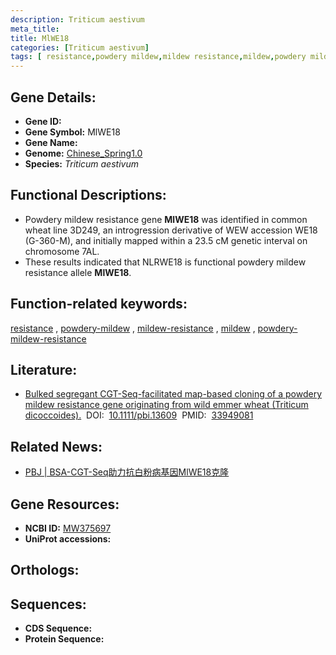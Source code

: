 ```yaml
---
description: Triticum aestivum
meta_title:
title: MlWE18
categories: [Triticum aestivum]
tags: [ resistance,powdery mildew,mildew resistance,mildew,powdery mildew resistance ]
---
```


## Gene Details:
- **Gene ID:**	[](https://ensembl.gramene.org/Triticum_aestivum/Gene/Summary?g=)
- **Gene Symbol:** MlWE18
- **Gene Name:** 
- **Genome:** [Chinese_Spring1.0](https://ensembl.gramene.org/Triticum_aestivum/Info/Index)
- **Species:** *Triticum aestivum*

## Functional Descriptions:
   - Powdery mildew resistance gene **MlWE18** was identified in common wheat line 3D249, an introgression derivative of WEW accession WE18 (G-360-M), and initially mapped within a 23.5 cM genetic interval on chromosome 7AL.
   - These results indicated that NLRWE18 is functional powdery mildew resistance allele **MlWE18**.

## Function-related keywords:
[resistance](/tags/resistance/)&nbsp;,&nbsp;[powdery-mildew](/tags/powdery-mildew/)&nbsp;,&nbsp;[mildew-resistance](/tags/mildew-resistance/)&nbsp;,&nbsp;[mildew](/tags/mildew/)&nbsp;,&nbsp;[powdery-mildew-resistance](/tags/powdery-mildew-resistance/)

## Literature:
   - [Bulked segregant CGT-Seq-facilitated map-based cloning of a powdery mildew resistance gene originating from wild emmer wheat (Triticum dicoccoides).]( https://onlinelibrary.wiley.com/doi/10.1111/pbi.13609)&nbsp;&nbsp;DOI:&nbsp;&nbsp;[10.1111/pbi.13609](https://onlinelibrary.wiley.com/doi/10.1111/pbi.13609)&nbsp;&nbsp;PMID:&nbsp;&nbsp;[33949081](https://pubmed.ncbi.nlm.nih.gov/33949081/)

## Related News:
   - [PBJ | BSA-CGT-Seq助力抗白粉病基因MlWE18克隆](https://mp.weixin.qq.com/s?__biz=Mzg3MDEwNDEyMg==&mid=2247509894&idx=3&sn=3ea9e643233016321a12f84f691726e8&chksm=ce900ad3f9e783c537ebf21a059cebccfb7837a5b9848e7ef5f7d041144b89a6b5d40f1a7c0a&scene=27#wechat_redirect)

## Gene Resources:
- **NCBI ID:**  [MW375697](https://www.ncbi.nlm.nih.gov/gene/?term=MW375697)
- **UniProt accessions:** [](https://www.uniprot.org/uniprotkb//entry)

## Orthologs:

## Sequences:
- **CDS Sequence:**
- **Protein Sequence:**
